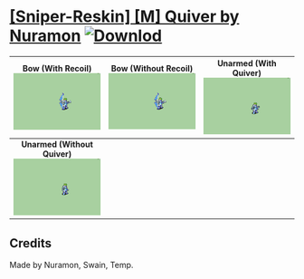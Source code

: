 # [\[Sniper-Reskin\] \[M\] Quiver by Nuramon](./) [![Downlod](https://img.shields.io/badge/Download--red?style=social&logo=github)](https://minhaskamal.github.io/DownGit/#/home?url=https://github.com/Klokinator/FE-Repo/tree/main/Battle%20Animations%2FInfantry%20-%20(Bow)%20Snipers%20and%20Ballistae%2F%5BSniper-Reskin%5D%20%5BM%5D%20Quiver%20by%20Nuramon)

| <b>Bow (With Recoil)</b><br/><img alt="Bow animation" src="./5.%20Bow%20(With%20Recoil)/Bow.gif"/> | <b>Bow (Without Recoil)</b><br/><img alt="Bow animation" src="./5.%20Bow%20(Without%20Recoil)/Bow.gif"/> | <b>Unarmed (With Quiver)</b><br/><img alt="Unarmed animation" src="./8.%20Unarmed%20(With%20Quiver)/Unarmed.gif"/> |
| :---: | :---: | :---: |
| <b>Unarmed (Without Quiver)</b><br/><img alt="Unarmed animation" src="./8.%20Unarmed%20(Without%20Quiver)/Unarmed.gif"/> |

## Credits

Made by Nuramon, Swain, Temp.


